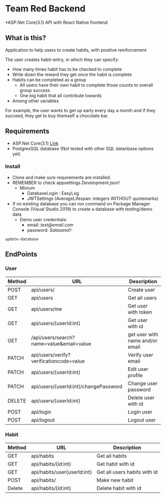 # Team Red Backend

\*ASP.Net Core(3.1) API with React Native frontend

## What is this?

Application to help users to create habits, with positive reinforcement

The user creates habit-entry, in which they can specify:

- How many times habit has to be checked to complete
- Write down the reward they get once the habit is complete
- Habits can be completed as a group
  - All users have their own habit to complete those counts to overall group success
  - One big habit that all contribute towards
- Among other variables

For example, the user wants to get up early every day a month and if they succeed, they get to buy themself a chocolate bar.

## Requirements

- ASP.Net Core(3.1) [Link](https://dotnet.microsoft.com/download/dotnet/3.1)
- PostgresSQL database (Not tested with other SQL datanbase options yet)

### Install

- Clone and make sure requirements are installed.
- REMEMBER to check appsettings.Development.json!
  - Minium
    - DatabaseLogin : EasyLog
    - JWTSettings (AverageLifespan: integers WITHOUT quotemarks)
- If no existing database you can run command on Package Manager Console (Visual Studio 2019) to create a database with testing/demo data
  - Demo user credentials:
    - email: _test@email.com_
    - password: _Salasana1-_

```
update-database
```

## EndPoints

### User

| Method | URL                                      | Description                     |
| ------ | ---------------------------------------- | ------------------------------- |
| POST   | api/users/                               | Create user                     |
| GET    | api/users                                | Get all users                   |
| GET    | api/users/me                             | Get user with token             |
| GET    | api/users/{userId:int}                   | Get user with id                |
| GET    | /api/users/search?name=value&email=value | get user with name and/or email |
| PATCH  | api/users/verify?verificationcode=value  | Verify user email               |
| PATCH  | api/users/{userId:int}                   | Edit user profile               |
| PATCH  | api/users/{userId:int}/changePassword    | Change user password            |
| DELETE | api/users/{userId:int}                   | Delete user with id             |
| POST   | api/login                                | Login user                      |
| POST   | api/logout                               | Logout user                     |

### Habit

| Method | URL                         | Description                  |
| ------ | --------------------------- | ---------------------------- |
| GET    | api/habits                  | Get all habits               |
| GET    | api/habits/{id:int}         | Get habit with id            |
| GET    | api/habits/user{userId:int} | Get all users habits with id |
| POST   | api/habits/                 | Make new habit               |
| Delete | api/habits/{id:int}         | Delete habit with id         |

